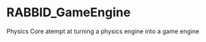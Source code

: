 RABBID_GameEngine
=================

Physics Core atempt at turning a physics engine into a game engine